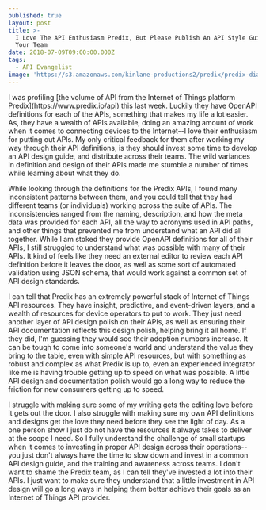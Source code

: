 ```yaml
---
published: true
layout: post
title: >-
  I Love The API Enthusiasm Predix, But Please Publish An API Style Guide For
  Your Team
date: 2018-07-09T09:00:00.000Z
tags:
  - API Evangelist
image: 'https://s3.amazonaws.com/kinlane-productions2/predix/predix-diagram.png'
---
```

<p></p>I was profiling [the volume of API from the Internet of Things platform Predix](https://www.predix.io/api) this last week. Luckily they have OpenAPI definitions for each of the APIs, something that makes my life a lot easier. As, they have a wealth of APIs available, doing an amazing amount of work when it comes to connecting devices to the Internet--I love their enthusiasm for putting out APIs. My only critical feedback for them after working my way through their API definitions, is they should invest some time to develop an API design guide, and distribute across their teams. The wild variances in definition and design of their APIs made me stumble a number of times while learning about what they do.

While looking through the definitions for the Predix APIs, I found many inconsistent patterns between them, and you could tell that they had different teams (or individuals) working across the suite of APIs. The inconsistencies ranged from the naming, description, and how the meta data was provided for each API, all the way to acronyms used in API paths, and other things that prevented me from understand what an API did all together. While I am stoked they provide OpenAPI definitions for all of their APIs, I still struggled to understand what was possible with many of their APIs. It kind of feels like they need an external editor to review each API definition before it leaves the door, as well as some sort of automated validation using JSON schema, that would work against a common set of API design standards.

I can tell that Predix has an extremely powerful stack of Internet of Things API resources. They have insight, predictive, and event-driven layers, and a wealth of resources for device operators to put to work. They just need another layer of API design polish on their APIs, as well as ensuring their API documentation reflects this design polish, helping bring it all home. If they did, I'm guessing they would see their adoption numbers increase. It can be tough to come into someone's world and understand the value they bring to the table, even with simple API resources, but with something as robust and complex as what Predix is up to, even an experienced integrator like me is having trouble getting up to speed on what was possible. A little API design and documentation polish would go a long way to reduce the friction for new consumers getting up to speed.

I struggle with making sure some of my writing gets the editing love before it gets out the door. I also struggle with making sure my own API definitions and designs get the love they need before they see the light of day. As a one person show I just do not have the resources it always takes to deliver at the scope I need. So I fully understand the challenge of small startups when it comes to investing in proper API design across their operations--you just don't always have the time to slow down and invest in a common API design guide, and the training and awareness across teams. I don't want to shame the Predix team, as I can tell they've invested a lot into their APIs. I just want to make sure they understand that a little investment in API design will go a long ways in helping them better achieve their goals as an Internet of Things API provider.
